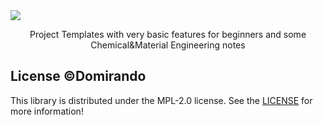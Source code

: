 <img src="./assets/wallpaper.png">
<p align="center">Project Templates with very basic features for beginners and some Chemical&Material Engineering notes</p>

## License &copy;Domirando

This library is distributed under the MPL-2.0 license. See the [LICENSE](./LICENSE) for more information!